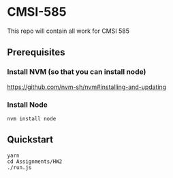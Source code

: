 # CMSI-585

This repo will contain all work for CMSI 585

## Prerequisites

### Install NVM (so that you can install node)

https://github.com/nvm-sh/nvm#installing-and-updating

### Install Node

```
nvm install node
```

## Quickstart

```
yarn
cd Assignments/HW2
./run.js
```
